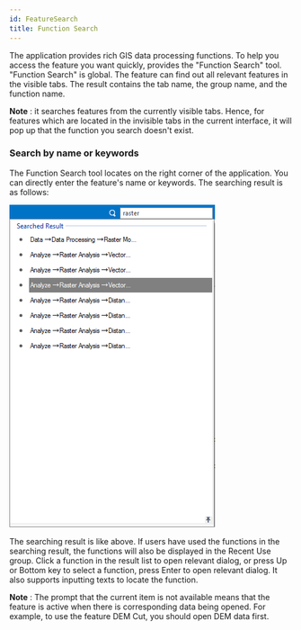 ```yaml
---
id: FeatureSearch
title: Function Search  
---  
```

The application provides rich GIS data processing functions. To help you access the feature you want quickly,  provides the "Function Search" tool. "Function Search" is global. The feature can find out all relevant features in the visible tabs. The result contains the tab name, the group name, and the function name.

**Note** : it searches features from the currently visible tabs. Hence, for features which are located in the invisible tabs in the current interface, it will pop up that the function you search doesn't exist.

### Search by name or keywords

The Function Search tool locates on the right corner of the application. You can directly enter the feature's name or keywords. The searching result is as follows:

![](img/SearchResult.png)  
  
The searching result is like above. If users have used the functions in the searching result, the functions will also be displayed in the Recent Use group. Click a function in the result list to open relevant dialog, or press Up or Bottom key to select a function, press Enter to open relevant dialog. It also supports inputting texts to locate the function.

**Note** : The prompt that the current item is not available means that the feature is active when there is corresponding data being opened. For example, to use the feature DEM Cut, you should open DEM data first.

